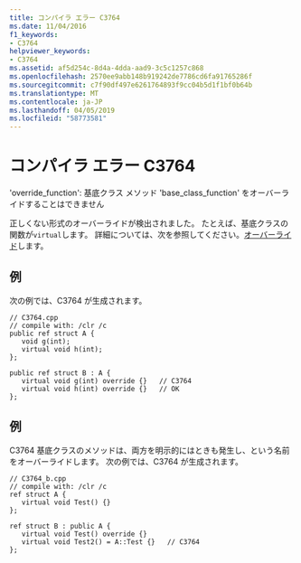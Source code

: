 ```yaml
---
title: コンパイラ エラー C3764
ms.date: 11/04/2016
f1_keywords:
- C3764
helpviewer_keywords:
- C3764
ms.assetid: af5d254c-8d4a-4dda-aad9-3c5c1257c868
ms.openlocfilehash: 2570ee9abb148b919242de7786cd6fa91765286f
ms.sourcegitcommit: c7f90df497e6261764893f9cc04b5d1f1bf0b64b
ms.translationtype: MT
ms.contentlocale: ja-JP
ms.lasthandoff: 04/05/2019
ms.locfileid: "58773581"
---
```

# <a name="compiler-error-c3764"></a>コンパイラ エラー C3764

'override_function': 基底クラス メソッド 'base_class_function' をオーバーライドすることはできません

正しくない形式のオーバーライドが検出されました。 たとえば、基底クラスの関数が`virtual`します。 詳細については、次を参照してください。[オーバーライド](../../extensions/override-cpp-component-extensions.md)します。

## <a name="example"></a>例

次の例では、C3764 が生成されます。

```
// C3764.cpp
// compile with: /clr /c
public ref struct A {
   void g(int);
   virtual void h(int);
};

public ref struct B : A {
   virtual void g(int) override {}   // C3764
   virtual void h(int) override {}   // OK
};
```

## <a name="example"></a>例

C3764 基底クラスのメソッドは、両方を明示的にはときも発生し、という名前をオーバーライドします。 次の例では、C3764 が生成されます。

```
// C3764_b.cpp
// compile with: /clr /c
ref struct A {
   virtual void Test() {}
};

ref struct B : public A {
   virtual void Test() override {}
   virtual void Test2() = A::Test {}   // C3764
};
```